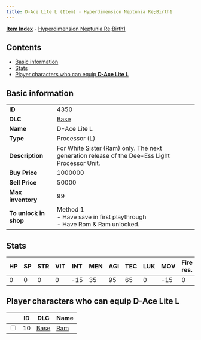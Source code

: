 ```yaml
---
title: D-Ace Lite L (Item) - Hyperdimension Neptunia Re;Birth1
---
```


[**Item Index**](/neptunia/rb1/item/index.html) - [Hyperdimension Neptunia Re;Birth1](/neptunia/rb1)

## Contents

- [Basic information](#basic-information)
- [Stats](#stats)
- [Player characters who can equip **D-Ace Lite L**](#player-characters-who-can-equip-d-ace-lite-l)

## Basic information

|   |   |
| -- | -- |
| **ID** | 4350 |
| **DLC** | [Base](/neptunia/rb1/dlc/1-base.html) |
| **Name** | D-Ace Lite L |
| **Type** | Processor (L) |
| **Description** | For White Sister (Ram) only. The next generation release of the Dee-Ess Light Processor Unit. |
| **Buy Price** | 1000000 |
| **Sell Price** | 50000 |
| **Max inventory** | 99 |
| **To unlock in shop** | Method 1<br />- Have save in first playthrough<br />- Have Rom & Ram unlocked. |


## Stats

| HP | SP | STR | VIT | INT | MEN | AGI | TEC | LUK | MOV | Fire res. | Ice res. | Wind res. | Lightning res. |
| -- | -- | --- | --- | --- | --- | --- | --- | --- | --- | --------- | -------- | --------- | -------------- |
| 0 | 0 | 0 | 0 | -15 | 35 | 95 | 65 | 0 | -15 | 0 | 0 | 0 | 0 |


## Player characters who can equip **D-Ace Lite L**

|    | ID | DLC | Name |
| -- | -- | --- | ---- |
| <input type="checkbox" id="rb1-player-1-10" class="trackbox" /> | 10 | [Base](/neptunia/rb1/dlc/1-base.html) | [Ram](/neptunia/rb1/player/1-10-ram.html) |
